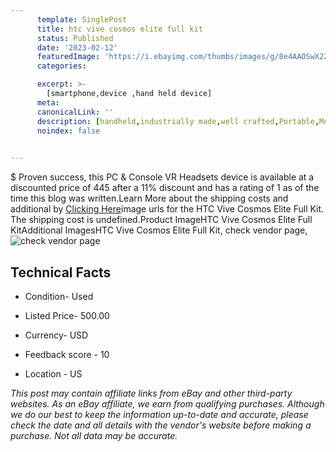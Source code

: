 ```yaml
---
      template: SinglePost
      title: htc vive cosmos elite full kit
      status: Published
      date: '2023-02-12'
      featuredImage: 'https://i.ebayimg.com/thumbs/images/g/8e4AAOSwX2ZjudCm/s-l225.jpg'
      categories: 

      excerpt: >-
        [smartphone,device ,hand held device]
      meta:
      canonicalLink: ''
      description: [handheld,industrially made,well crafted,Portable,Mobile,Compact,Convenient,Lightweight,Maneuverable,Man-portable,Miniature,Carriable,Hand-held,Light,Holdable,Transportable,Mobile device,Pocket-sized,On-the-go,Wireless,Cordless,Compact size,Convenient size, smartphone,device ,hand held device]
      noindex: false

        
---
```

$
    Proven success, this PC & Console VR Headsets device is available at a discounted price of 445 after a 11% discount and has a rating of 1 as of the time this blog was written.Learn More about the shipping costs and additional by [Clicking Here](https://www.ebay.com/itm/354565214236?hash=item528dbbd01c%3Ag%3A8e4AAOSwX2ZjudCm&mkevt=1&mkcid=1&mkrid=711-53200-19255-0&campid=%253CePNCampaignId%253E&customid=%253CreferenceId%253E&toolid=10049)image urls for the HTC Vive Cosmos Elite Full Kit. The shipping cost is undefined.Product ImageHTC Vive Cosmos Elite Full KitAdditional ImagesHTC Vive Cosmos Elite Full Kit, check vendor page, ![check vendor page](https://origin-galleryplus.ebayimg.com/ws/web/354565214236_2_0_1/225x225.jpg,https://origin-galleryplus.ebayimg.com/ws/web/354565214236_3_0_1/225x225.jpg,https://origin-galleryplus.ebayimg.com/ws/web/354565214236_4_0_1/225x225.jpg,https://origin-galleryplus.ebayimg.com/ws/web/354565214236_5_0_1/225x225.jpg,https://origin-galleryplus.ebayimg.com/ws/web/354565214236_6_0_1/225x225.jpg)
    
    

 ## Technical Facts 



     
      

 - Condition- Used 


      

 - Listed Price- 500.00 


      

 - Currency- USD 


      

 - Feedback score - 10 


      

 - Location - US 


      
      

 *_This post may contain affiliate links from eBay and other third-party websites. As an eBay affiliate, we earn from qualifying purchases. Although we do our best to keep the information up-to-date and accurate, please check the date and all details with the vendor's website before making a purchase. Not all data may be accurate._*



    
    
    
    
    